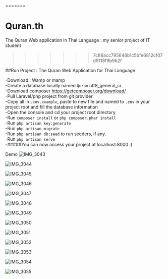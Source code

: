 =======
# Quran.th
The Quran Web application in Thai Language : my senior project of IT student
>>>>>>> 7c86acc795646b1c5bfe6812cf07d9118f9b9b2f

##Run Project : The Quran Web Application for Thai Language

-Download : Wamp or mamp\
-Create a database locally named `Quran`  utf8_general_ci\
-Download composer https://getcomposer.org/download/
 \
-Pull Laravel/php project from git provider.\
-Copy all in `.env.example`, paste to new file and named to `.env` in your project root and fill the database information\
-Open the console and cd your project root directory\
-Run `composer install` or `php composer.phar install`\
-Run `php artisan key:generate`\
-Run `php artisan migrate`\
-Run `php artisan db:seed` to run seeders, if any.\
-Run `php artisan serve`\
-#####You can now access your project at localhost:8000 :)


Demo
![IMG_3043](https://github.com/MidtorJya/Quran.th/assets/54342250/f12d1f0b-3adb-4468-8cda-344f14011ebd)

![IMG_3044](https://github.com/MidtorJya/Quran.th/assets/54342250/610012b7-ceeb-49e6-b552-f8f0cfec16d3)

![IMG_3045](https://github.com/MidtorJya/Quran.th/assets/54342250/0403fe3b-8689-440e-812e-7df6ef7b6b40)

![IMG_3046](https://github.com/MidtorJya/Quran.th/assets/54342250/f80315e5-229c-4bec-a2e3-6a0e14f001cb)

![IMG_3047](https://github.com/MidtorJya/Quran.th/assets/54342250/c875d850-caa5-498f-a64b-dbde4e2f6ccb)

![IMG_3048](https://github.com/MidtorJya/Quran.th/assets/54342250/b5ff70f6-7a7f-491a-be42-fbf50ccc8af7)

![IMG_3049](https://github.com/MidtorJya/Quran.th/assets/54342250/55e04839-d290-4dee-846d-84fafa7d2779)

![IMG_3050](https://github.com/MidtorJya/Quran.th/assets/54342250/eccd6489-a6d9-4606-9236-aded88abbc35)

![IMG_3051](https://github.com/MidtorJya/Quran.th/assets/54342250/f70f3e20-9ce9-405d-9c09-545f6340edf4)

![IMG_3052](https://github.com/MidtorJya/Quran.th/assets/54342250/d967e8ac-c102-46d8-86ad-a5296e059841)

![IMG_3053](https://github.com/MidtorJya/Quran.th/assets/54342250/74d46a39-ab63-4030-96f2-abd1baa4327b)

![IMG_3054](https://github.com/MidtorJya/Quran.th/assets/54342250/f018a354-c250-4c49-a358-e12c57d744c5)

![IMG_3055](https://github.com/MidtorJya/Quran.th/assets/54342250/be6c473e-5d3d-42d5-8e18-00de6a16a80c)


